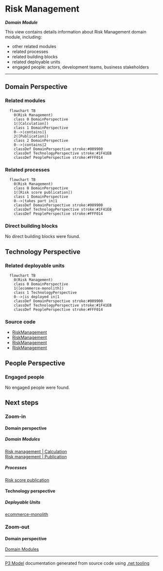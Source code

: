 ﻿
# Risk Management

***Domain Module***  

This view contains details information about Risk Management domain module, including:
- other related modules
- related processes
- related building blocks
- related deployable units
- engaged people: actors, development teams, business stakeholders  

---



## Domain Perspective


### Related modules

```mermaid
  flowchart TB
    0(Risk Management)
    class 0 DomainPerspective
    1([Calculation])
    class 1 DomainPerspective
    0-->|contains|1
    2([Publication])
    class 2 DomainPerspective
    0-->|contains|2
    classDef DomainPerspective stroke:#009900
    classDef TechnologyPerspective stroke:#1F41EB
    classDef PeoplePerspective stroke:#FFF014
```

### Related processes

```mermaid
  flowchart TB
    0(Risk Management)
    class 0 DomainPerspective
    1([Risk score publication])
    class 1 DomainPerspective
    0-->|takes part in|1
    classDef DomainPerspective stroke:#009900
    classDef TechnologyPerspective stroke:#1F41EB
    classDef PeoplePerspective stroke:#FFF014
```

### Direct building blocks

No direct building blocks were found.  

## Technology Perspective


### Related deployable units

```mermaid
  flowchart TB
    0(Risk Management)
    class 0 DomainPerspective
    1([ecommerce-monolith])
    class 1 TechnologyPerspective
    0-->|is deployed in|1
    classDef DomainPerspective stroke:#009900
    classDef TechnologyPerspective stroke:#1F41EB
    classDef PeoplePerspective stroke:#FFF014
```

### Source code

- [RiskManagement](../../../../../../Sources/RiskManagement/RiskManagement.DeepModel)
- [RiskManagement](../../../../../../Sources/RiskManagement/RiskManagement.Adapters.Api)
- [RiskManagement](../../../../../../Sources/RiskManagement/RiskManagement.ProcessModel/Calculation)
- [RiskManagement](../../../../../../Sources/RiskManagement/RiskManagement.Adapters.Out)

## People Perspective


### Engaged people

No engaged people were found.  

## Next steps


### Zoom-in


#### Domain perspective


##### Domain Modules

[Risk management | Calculation](Calculation/Calculation.md)  
[Risk management | Publication](Publication/Publication.md)  

##### Processes

[Risk score publication](../../Processes/RiskScorePublication.md)  

#### Technology perspective


##### Deployable Units

[ecommerce-monolith](../../../Technology/DeployableUnits/EcommerceMonolith.md)  

### Zoom-out


#### Domain perspective

[Domain Modules](../DomainModules.md)  

---

[P3 Model](https://github.com/P3-model/P3-model) documentation generated from source code using [.net tooling](https://github.com/P3-model/P3-model-dotnet)